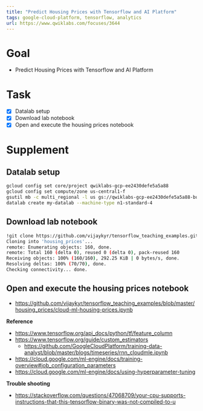 ```yaml
---
title: "Predict Housing Prices with Tensorflow and AI Platform"
tags: google-cloud-platform, tensorflow, analytics
url: https://www.qwiklabs.com/focuses/3644
---
```


# Goal
- Predict Housing Prices with Tensorflow and AI Platform

# Task
- [x] Datalab setup
- [x] Download lab notebook
- [x] Open and execute the housing prices notebook

# Supplement
## Datalab setup
```sh
gcloud config set core/project qwiklabs-gcp-ee2430defe5a5a88
gcloud config set compute/zone us-central1-f
gsutil mb -c multi_regional -l us gs://qwiklabs-gcp-ee2430defe5a5a88-bucket
datalab create my-datalab --machine-type n1-standard-4
```

## Download lab notebook
```sh
!git clone https://github.com/vijaykyr/tensorflow_teaching_examples.git housing_prices
Cloning into 'housing_prices'...
remote: Enumerating objects: 160, done.
remote: Total 160 (delta 0), reused 0 (delta 0), pack-reused 160
Receiving objects: 100% (160/160), 292.25 KiB | 0 bytes/s, done.
Resolving deltas: 100% (70/70), done.
Checking connectivity... done.
```

## Open and execute the housing prices notebook
- https://github.com/vijaykyr/tensorflow_teaching_examples/blob/master/housing_prices/cloud-ml-housing-prices.ipynb

**Reference**
- https://www.tensorflow.org/api_docs/python/tf/feature_column
- https://www.tensorflow.org/guide/custom_estimators
    - https://github.com/GoogleCloudPlatform/training-data-analyst/blob/master/blogs/timeseries/rnn_cloudmle.ipynb
- https://cloud.google.com/ml-engine/docs/training-overview#job_configuration_parameters
- https://cloud.google.com/ml-engine/docs/using-hyperparameter-tuning

**Trouble shooting**
- https://stackoverflow.com/questions/47068709/your-cpu-supports-instructions-that-this-tensorflow-binary-was-not-compiled-to-u
